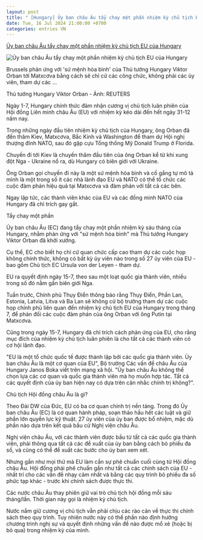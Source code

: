 ```yaml
---
layout: post
title: " [Hungary] Ủy ban châu Âu tẩy chay một phần nhiệm kỳ chủ tịch EU của Hungary"
date: Tue, 16 Jul 2024 21:00:00 +0700
categories: entries VN
---
```

[Ủy ban châu Âu tẩy chay một phần nhiệm kỳ chủ tịch EU của Hungary](https://tuoitre.vn/uy-ban-chau-au-tay-chay-mot-phan-nhiem-ky-chu-tich-cua-hungary-20240716160129011.htm)

![Ủy ban châu Âu tẩy chay một phần nhiệm kỳ chủ tịch EU của Hungary](https://cdn1.tuoitre.vn/zoom/600_315/471584752817336320/2024/7/16/viktor-orban-1721120344921605649690-0-0-1048-2000-crop-1721120386936239309433.jpg)

Brussels phản ứng với 'sứ mệnh hòa bình' của Thủ tướng Hungary Viktor Orban tới Matxcơva bằng cách sẽ chỉ cử các công chức, không phải các ủy viên, tham dự các ...

Thủ tướng Hungary Viktor Orban - Ảnh: REUTERS

Ngày 1-7, Hungary chính thức đảm nhận cương vị chủ tịch luân phiên của Hội đồng Liên minh châu Âu (EU) với nhiệm kỳ kéo dài đến hết ngày 31-12 năm nay.

Trong những ngày đầu tiên nhiệm kỳ chủ tịch của Hungary, ông Orban đã đến thăm Kiev, Matxcơva, Bắc Kinh và Washington để tham dự Hội nghị thượng đỉnh NATO, sau đó gặp cựu Tổng thống Mỹ Donald Trump ở Florida.

Chuyến đi tới Kiev là chuyến thăm đầu tiên của ông Orban kể từ khi xung đột Nga - Ukraine nổ ra, dù Hungary có biên giới với Ukraine.

Ông Orban gọi chuyến đi này là một sứ mệnh hòa bình và cố gắng tự mô tả mình là một trong số ít các nhà lãnh đạo EU và NATO có thể tổ chức các cuộc đàm phán hiệu quả tại Matxcơva và đàm phán với tất cả các bên.

Ngay lập tức, các thành viên khác của EU và các đồng minh NATO của Hungary đã chỉ trích gay gắt.

Tẩy chay một phần

Ủy ban châu Âu (EC) đang tẩy chay một phần nhiệm kỳ sáu tháng của Hungary, nhằm phản ứng với "sứ mệnh hòa bình" mà Thủ tướng Hungary Viktor Orban đã khởi xướng.

Cụ thể, EC cho biết họ chỉ cử quan chức cấp cao tham dự các cuộc họp không chính thức, không có bất kỳ ủy viên nào trong số 27 ủy viên của EU - bao gồm Chủ tịch EC Ursula von der Leyen - tham dự.

EU ra quyết định ngày 15-7, theo sau một loạt quốc gia thành viên, nhiều trong số đó nằm gần biên giới Nga.

Tuần trước, Chính phủ Thụy Điển thông báo rằng Thụy Điển, Phần Lan, Estonia, Latvia, Litva và Ba Lan sẽ không cử bộ trưởng tham dự các cuộc họp chính phủ liên quan đến nhiệm kỳ chủ tịch EU của Hungary trong tháng 7, để phản đối các cuộc đàm phán của ông Orban với ông Putin tại Matxcơva.

Cũng trong ngày 15-7, Hungary đã chỉ trích cách phản ứng của EU, cho rằng mục đích của nhiệm kỳ chủ tịch luân phiên là cho tất cả các thành viên có cơ hội lãnh đạo.

"EU là một tổ chức quốc tế được thành lập bởi các quốc gia thành viên. Ủy ban châu Âu là một cơ quan của EU", Bộ trưởng Các vấn đề châu Âu của Hungary Janos Boka viết trên mạng xã hội. "Ủy ban châu Âu không thể chọn lựa các cơ quan và quốc gia thành viên mà họ muốn hợp tác. Tất cả các quyết định của ủy ban hiện nay có dựa trên cân nhắc chính trị không?".

Chủ tịch Hội đồng châu Âu là gì?

Theo Đài DW của Đức, EU có ba cơ quan chính trị nền tảng. Trong đó Ủy ban châu Âu (EC) là cơ quan hành pháp, soạn thảo hầu hết các luật và giữ phần lớn quyền lực kỹ thuật. 27 ủy viên của ủy ban được bổ nhiệm, mặc dù phần nào dựa trên kết quả bầu cử Nghị viện châu Âu.

Nghị viện châu Âu, với các thành viên được bầu từ tất cả các quốc gia thành viên, phải thông qua tất cả các đề xuất của ủy ban bằng cách bỏ phiếu đa số, và cũng có thể đề xuất các bước cho ủy ban xem xét.

Nhưng gần như mọi thứ mà EU làm cần sự phê chuẩn cuối cùng từ Hội đồng châu Âu. Hội đồng phải phê chuẩn gần như tất cả các chính sách của EU - nhất trí cho các vấn đề nhạy cảm nhất và bằng các quy trình bỏ phiếu đa số phức tạp khác - trước khi chính sách được thực thi.

Các nước châu Âu thay phiên giữ vai trò chủ tịch hội đồng mỗi sáu tháng/lần. Thời gian này gọi là nhiệm kỳ chủ tịch.

Nước nắm giữ cương vị chủ tịch vẫn phải chịu các rào cản về thực thi chính sách theo quy trình. Tuy nhiên nước này có thể phần nào định hướng chương trình nghị sự và quyết định những vấn đề nào được mổ xẻ (hoặc bị bỏ qua) trong nhiệm kỳ của mình.

